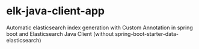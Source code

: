 # elk-java-client-app
Automatic elasticsearch index generation with Custom Annotation in spring boot and Elasticsearch Java Client (without spring-boot-starter-data-elasticsearch)
